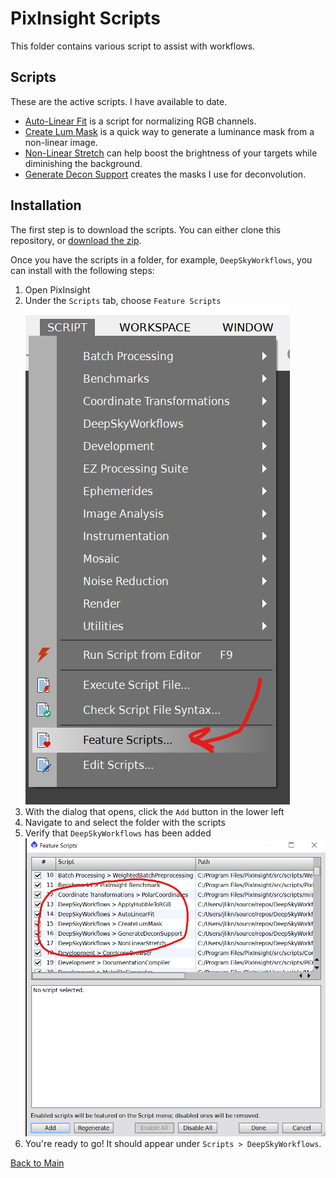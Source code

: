 # PixInsight Scripts

This folder contains various script to assist with workflows.

## Scripts

These are the active scripts. I have available to date.

- [Auto-Linear Fit](./docs/autoLinearFit.md) is a script for normalizing RGB channels.
- [Create Lum Mask](./docs/createLumMask.md) is a quick way to generate a luminance mask from a non-linear image.
- [Non-Linear Stretch](./docs/nonLinearStretch.md) can help boost the brightness of your targets while diminishing the background.
- [Generate Decon Support](./docs/generateDeconSupport.md) creates the masks I use for deconvolution.

## Installation

The first step is to download the scripts. You can either clone this repository, or [download the zip](./piscripts.zip).

Once you have the scripts in a folder, for example, `DeepSkyWorkflows`, you can install with the following steps:

1. Open PixInsight
2. Under the `Scripts` tab, choose `Feature Scripts`
   ![Feature scripts](./docs/images/step1.png)
3. With the dialog that opens, click the `Add` button in the lower left
4. Navigate to and select the folder with the scripts
5. Verify that `DeepSkyWorkflows` has been added
   ![Verify](./docs/images/confirmscriptadd.png)
6. You're ready to go! It should appear under `Scripts > DeepSkyWorkflows`.

[Back to Main](../README.md)
